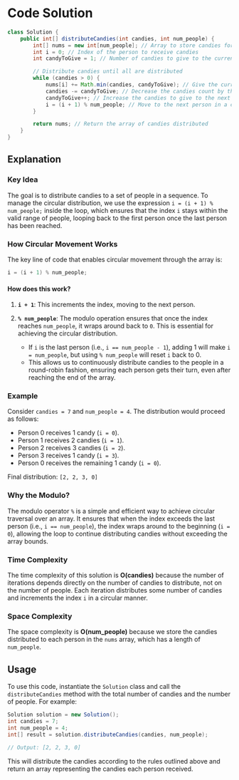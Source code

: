 # Code Solution

```java
class Solution {
    public int[] distributeCandies(int candies, int num_people) {
        int[] nums = new int[num_people]; // Array to store candies for each person
        int i = 0; // Index of the person to receive candies
        int candyToGive = 1; // Number of candies to give to the current person

        // Distribute candies until all are distributed
        while (candies > 0) {
            nums[i] += Math.min(candies, candyToGive); // Give the current person the minimum of remaining candies or required candies
            candies -= candyToGive; // Decrease the candies count by the given amount
            candyToGive++; // Increase the candies to give to the next person
            i = (i + 1) % num_people; // Move to the next person in a circular manner
        }

        return nums; // Return the array of candies distributed
    }
}
```

## Explanation

### Key Idea

The goal is to distribute candies to a set of people in a sequence. To manage the circular distribution, we use the expression `i = (i + 1) % num_people;` inside the loop, which ensures that the index `i` stays within the valid range of people, looping back to the first person once the last person has been reached.

### How Circular Movement Works

The key line of code that enables circular movement through the array is:

```java
i = (i + 1) % num_people;
```

#### How does this work?

1. **`i + 1`**: This increments the index, moving to the next person.
2. **`% num_people`**: The modulo operation ensures that once the index reaches `num_people`, it wraps around back to `0`. This is essential for achieving the circular distribution.
   
   - If `i` is the last person (i.e., `i == num_people - 1`), adding 1 will make `i = num_people`, but using `% num_people` will reset `i` back to 0.
   - This allows us to continuously distribute candies to the people in a round-robin fashion, ensuring each person gets their turn, even after reaching the end of the array.

### Example

Consider `candies = 7` and `num_people = 4`. The distribution would proceed as follows:

- Person 0 receives 1 candy (`i = 0`).
- Person 1 receives 2 candies (`i = 1`).
- Person 2 receives 3 candies (`i = 2`).
- Person 3 receives 1 candy (`i = 3`).
- Person 0 receives the remaining 1 candy (`i = 0`).

Final distribution: `[2, 2, 3, 0]`

### Why the Modulo?

The modulo operator `%` is a simple and efficient way to achieve circular traversal over an array. It ensures that when the index exceeds the last person (i.e., `i == num_people`), the index wraps around to the beginning (`i = 0`), allowing the loop to continue distributing candies without exceeding the array bounds.

### Time Complexity

The time complexity of this solution is **O(candies)** because the number of iterations depends directly on the number of candies to distribute, not on the number of people. Each iteration distributes some number of candies and increments the index `i` in a circular manner.

### Space Complexity

The space complexity is **O(num_people)** because we store the candies distributed to each person in the `nums` array, which has a length of `num_people`.

## Usage

To use this code, instantiate the `Solution` class and call the `distributeCandies` method with the total number of candies and the number of people. For example:

```java
Solution solution = new Solution();
int candies = 7;
int num_people = 4;
int[] result = solution.distributeCandies(candies, num_people);

// Output: [2, 2, 3, 0]
```

This will distribute the candies according to the rules outlined above and return an array representing the candies each person received.
